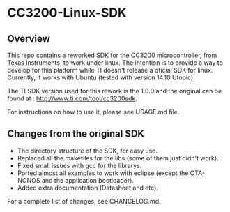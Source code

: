# CC3200-Linux-SDK

## Overview
This repo contains a reworked SDK for the CC3200 microcontroller, from Texas Instruments, to work under linux.
The intention is to provide a way to develop for this platform while TI doesn't release a oficial SDK for linux.
Currently, it works with Ubuntu (tested with version 14.10 Utopic).

The TI SDK version used for this rework is the 1.0.0 and the original can be found at : http://www.ti.com/tool/cc3200sdk.

For instructions on how to use it, please see USAGE.md file.

## Changes from the original SDK
- The directory structure of the SDK, for easy use.
- Replaced all the makefiles for the libs (some of them just didn't work).
- Fixed small issues with gcc for the librarys.
- Ported almost all examples to work with eclipse (except the OTA-NONOS and the application bootloader).
- Added extra documentation (Datasheet and etc).

For a complete list of changes, see CHANGELOG.md.